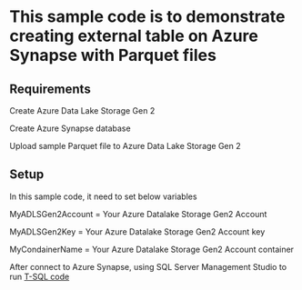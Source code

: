 # This sample code is to demonstrate creating external table on Azure Synapse with Parquet files

## Requirements
Create Azure Data Lake Storage Gen 2

Create Azure Synapse database

Upload sample Parquet file to Azure Data Lake Storage Gen 2

## Setup 
In this sample code, it need to set below variables

MyADLSGen2Account = Your Azure Datalake Storage Gen2 Account 

MyADLSGen2Key = Your Azure Datalake Storage Gen2 Account key

MyCondainerName = Your Azure Datalake Storage Gen2 Account container

After connect to Azure Synapse, using SQL Server Management Studio to run [T-SQL code](https://github.com/amberz/Azure-Data-Services-Practices/blob/master/Analytics/How%20to%20Create%20Synapse%20External%20Table%20for%20Parquet%20files/ExternalTableDemo.sql)



